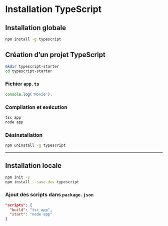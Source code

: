 # Installation TypeScript

## Installation globale
```sh
npm install -g typescript
```

## Création d’un projet TypeScript
```sh
mkdir typescript-starter
cd typescript-starter
```

### Fichier `app.ts`
```typescript
console.log('Movie');
```

### Compilation et exécution
```sh
tsc app
node app
```

### Désinstallation
```sh
npm uninstall -g typescript
```

---

## Installation locale
```sh
npm init -y
npm install --save-dev typescript
```

### Ajout des scripts dans `package.json`
```json
"scripts": {
  "build": "tsc app",
  "start": "node app"
}
```
